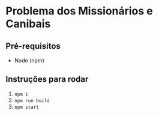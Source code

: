 # Problema dos Missionários e Canibais

## Pré-requisitos
  * Node (npm)

## Instruções para rodar
  1. ```npm i```
  2. ```npm run build```
  3. ```npm start```
